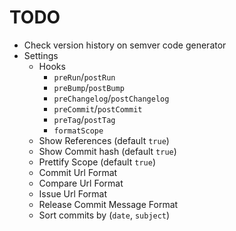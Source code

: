 # TODO

- Check version history on semver code generator
- Settings
    - Hooks
        - `preRun`/`postRun`
        - `preBump`/`postBump`
        - `preChangelog`/`postChangelog`
        - `preCommit`/`postCommit`
        - `preTag`/`postTag`
        - `formatScope`
    - Show References (default `true`)
    - Show Commit hash (default `true`)
    - Prettify Scope (default `true`)
    - Commit Url Format
    - Compare Url Format
    - Issue Url Format
    - Release Commit Message Format
    - Sort commits by (`date`, `subject`)